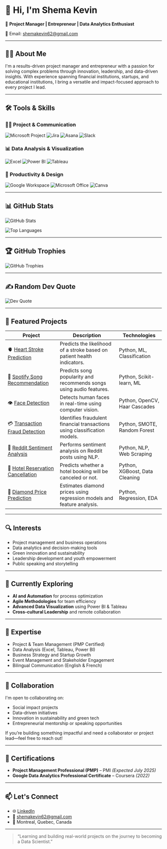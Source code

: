 # 👋 Hi, I'm Shema Kevin

🎯 **Project Manager | Entrepreneur | Data Analytics Enthusiast**

📧 Email: [shemakevin62@gmail.com  ](mailto:shemakevin62@gmail.com)

---

## 🧑‍💼 About Me

I'm a results-driven project manager and entrepreneur with a passion for solving complex problems through innovation, leadership, and data-driven insights. With experience spanning financial institutions, startups, and educational institutions, I bring a versatile and impact-focused approach to every project I lead.

---

## 🛠 Tools & Skills

### 👨‍💻 Project & Communication  
![Microsoft Project](https://img.shields.io/badge/Microsoft_Project-0078D7?style=for-the-badge&logo=microsoft&logoColor=white)
![Jira](https://img.shields.io/badge/Jira-0052CC?style=for-the-badge&logo=jira&logoColor=white)
![Asana](https://img.shields.io/badge/Asana-F06A6A?style=for-the-badge&logo=asana&logoColor=white)
![Slack](https://img.shields.io/badge/Slack-4A154B?style=for-the-badge&logo=slack&logoColor=white)

### 📊 Data Analysis & Visualization  
![Excel](https://img.shields.io/badge/Microsoft_Excel-217346?style=for-the-badge&logo=microsoft-excel&logoColor=white)
![Power BI](https://img.shields.io/badge/Power_BI-F2C811?style=for-the-badge&logo=power-bi&logoColor=black)
![Tableau](https://img.shields.io/badge/Tableau-E97627?style=for-the-badge&logo=tableau&logoColor=white)

### 🧰 Productivity & Design  
![Google Workspace](https://img.shields.io/badge/Google_Workspace-4285F4?style=for-the-badge&logo=google&logoColor=white)
![Microsoft Office](https://img.shields.io/badge/Microsoft_Office-D83B01?style=for-the-badge&logo=microsoft-office&logoColor=white)
![Canva](https://img.shields.io/badge/Canva-00C4CC?style=for-the-badge&logo=canva&logoColor=white)

---

## 📊 GitHub Stats

![GitHub Stats](https://github-readme-stats.vercel.app/api?username=ShemaKevin62&theme=nightowl&show_icons=true&hide_border=false&count_private=true)

![Top Languages](https://github-readme-stats.vercel.app/api/top-langs/?username=ShemaKevin62&theme=nightowl&show_icons=true&hide_border=false&layout=compact)

---

## 🏆 GitHub Trophies

![GitHub Trophies](https://github-profile-trophy.vercel.app/?username=ShemaKevin62&theme=radical&no-frame=false&no-bg=false&margin-w=4)

---

## ✍️ Random Dev Quote

![Dev Quote](https://quotes-github-readme.vercel.app/api?type=horizontal&theme=radical)

---

## 📌 Featured Projects

| Project | Description | Technologies |
|--------|-------------|--------------|
| 🫀 [Heart Stroke Prediction](https://github.com/ShemaKevin62/Heart-Stroke-Prediction) | Predicts the likelihood of a stroke based on patient health indicators. | Python, ML, Classification |
| 🎵 [Spotify Song Recommendation](https://github.com/ShemaKevin62/Spotify-Song-Prediction-and-Recommendation-System) | Predicts song popularity and recommends songs using audio features. | Python, Scikit-learn, ML |
| 👁️ [Face Detection](https://github.com/ShemaKevin62/Face-Detection) | Detects human faces in real-time using computer vision. | Python, OpenCV, Haar Cascades |
| 💳 [Transaction Fraud Detection](https://github.com/ShemaKevin62/Transaction-Fraud-Detection) | Identifies fraudulent financial transactions using classification models. | Python, SMOTE, Random Forest |
| 💬 [Reddit Sentiment Analysis](https://github.com/ShemaKevin62/Reddit-Sentiment-Analysis) | Performs sentiment analysis on Reddit posts using NLP. | Python, NLP, Web Scraping |
| 🏨 [Hotel Reservation Cancellation](https://github.com/ShemaKevin62/Hotel-Reservations-Cancellation-Prediction) | Predicts whether a hotel booking will be canceled or not. | Python, XGBoost, Data Cleaning |
| 💎 [Diamond Price Prediction](https://github.com/ShemaKevin62/Diamond-Price-Prediction) | Estimates diamond prices using regression models and feature analysis. | Python, Regression, EDA |

---

## 🔍 Interests

- Project management and business operations  
- Data analytics and decision-making tools  
- Green innovation and sustainability  
- Leadership development and youth empowerment  
- Public speaking and storytelling

---

## 🚀 Currently Exploring

- **AI and Automation** for process optimization  
- **Agile Methodologies** for team efficiency  
- **Advanced Data Visualization** using Power BI & Tableau  
- **Cross-cultural Leadership** and remote collaboration  

---

## 💼 Expertise

- Project & Team Management (PMP Certified)  
- Data Analysis (Excel, Tableau, Power BI)  
- Business Strategy and Startup Growth  
- Event Management and Stakeholder Engagement  
- Bilingual Communication (English & French)  

---

## 🤝 Collaboration

I'm open to collaborating on:

- Social impact projects  
- Data-driven initiatives  
- Innovation in sustainability and green tech  
- Entrepreneurial mentorship or speaking opportunities  

If you’re building something impactful and need a collaborator or project lead—feel free to reach out!

---

## 📜 Certifications
- **Project Management Professional (PMP)** – PMI *(Expected July 2025)*  
- **Google Data Analytics Professional Certificate** – Coursera *(2022)*  

---

## 📫 Let's Connect

- 🌐 [LinkedIn](https://linkedin.com/in/shema-kevin)  
- 📧 shemakevin62@gmail.com  
- 📍 Montreal, Quebec, Canada  

---

> “Learning and building real-world projects on the journey to becoming a Data Scientist.”
